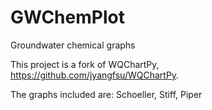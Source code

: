 # GWChemPlot
Groundwater chemical graphs

This project is a fork of WQChartPy, https://github.com/jyangfsu/WQChartPy.

The graphs included are: Schoeller, Stiff, Piper
